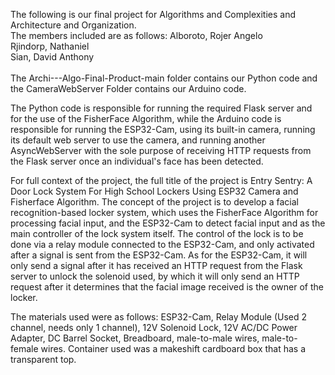 The following is our final project for Algorithms and Complexities and Architecture and Organization.
<br/>
The members included are as follows:
Alboroto, Rojer Angelo <br/>
Rjindorp, Nathaniel <br/>
Sian, David Anthony <br/>
<br/>
The Archi---Algo-Final-Product-main folder contains our Python code and the CameraWebServer Folder contains our Arduino code.

The Python code is responsible for running the required Flask server and for the use of the FisherFace Algorithm, while
the Arduino code is responsible for running the ESP32-Cam, using its built-in camera, running its default web server to use
the camera, and running another AsyncWebServer with the sole purpose of receiving HTTP requests from the Flask server once
an individual's face has been detected.

For full context of the project, the full title of the project is Entry Sentry: A Door Lock System For High School Lockers 
Using ESP32 Camera and Fisherface Algorithm. The concept of the project is to develop a facial recognition-based locker system,
which uses the FisherFace Algorithm for processing facial input, and the ESP32-Cam to detect facial input and as the main controller
of the lock system itself. The control of the lock is to be done via a relay module connected to the ESP32-Cam, and only activated after
a signal is sent from the ESP32-Cam. As for the ESP32-Cam, it will only send a signal after it has received an HTTP request from the Flask
server to unlock the solenoid used, by which it will only send an HTTP request after it determines that the facial image received is the 
owner of the locker.

The materials used were as follows: ESP32-Cam, Relay Module (Used 2 channel, needs only 1 channel), 12V Solenoid Lock, 12V AC/DC Power
Adapter, DC Barrel Socket, Breadboard, male-to-male wires, male-to-female wires. Container used was a makeshift cardboard box that
has a transparent top.

